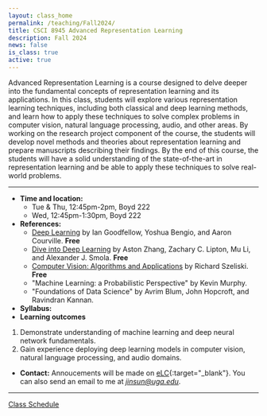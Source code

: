 ```yaml
---
layout: class_home
permalink: /teaching/Fall2024/
title: CSCI 8945 Advanced Representation Learning
description: Fall 2024
news: false
is_class: true
active: true
---
```


Advanced Representation Learning is a course designed to delve deeper into the fundamental concepts of representation learning and its applications. In this class, students will explore various representation learning techniques, including both classical and deep learning methods, and learn how to apply these techniques to solve complex problems in computer vision, natural language processing, audio, and other areas. By working on the research project component of the course, the students will develop novel methods and theories about representation learning and prepare manuscripts describing their findings. By the end of this course, the students will have a solid understanding of the state-of-the-art in representation learning and be able to apply these techniques to solve real-world problems.

***

- **Time and location:** 
    * Tue & Thu, 12:45pm-2pm, Boyd 222
    * Wed, 12:45pm-1:30pm, Boyd 222
- **References:** 
    * [Deep Learning](http://www.deeplearningbook.org/) by Ian Goodfellow, Yoshua Bengio, and Aaron Courville. **Free**
    * [Dive into Deep Learning](https://d2l.ai/)  by Aston Zhang, Zachary C. Lipton, Mu Li, and Alexander J. Smola. **Free**
    * [Computer Vision: Algorithms and Applications](https://szeliski.org/Book/) by Richard Szeliski. **Free**
    * "Machine Learning: a Probabilistic Perspective" by Kevin Murphy.
    * "Foundations of Data Science" by Avrim Blum, John Hopcroft, and Ravindran Kannan.
- **Syllabus:**
    <!-- [PDF](https://) -->
- **Learning outcomes**
1. Demonstrate understanding of machine learning and deep neural network fundamentals.
2. Gain experience deploying deep learning models in computer vision, natural language processing, and audio domains.
- **Contact:** Annoucements will be made on [eLC](https://uga.view.usg.edu/d2l/home){:target="\_blank"}. You can also send an email to me at *jinsun@uga.edu*.

***

<div>
    <a href="schedule">Class Schedule</a>
</div>